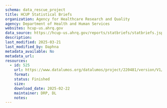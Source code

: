 ```yaml
---
schema: data_rescue_project 
title: HCUP Statistical Briefs
organization: Agency for Healthcare Research and Quality
agency: Department of Health and Human Services
websites: hcup-us.ahrq.gov
data_source: https://hcup-us.ahrq.gov/reports/statbriefs/statbriefs.jsp
description: 
last_modified: 2025-03-21
last_modified_by: Daphna
metadata_available: No
metadata_url: 
resources:
  - id: 525
    url: https://www.datalumos.org/datalumos/project/220481/version/V1/view
    format: 
    status: Finished
    size: 
    download_date: 2025-02-22
    maintainer: DRP, DL
    notes: 
---
```

